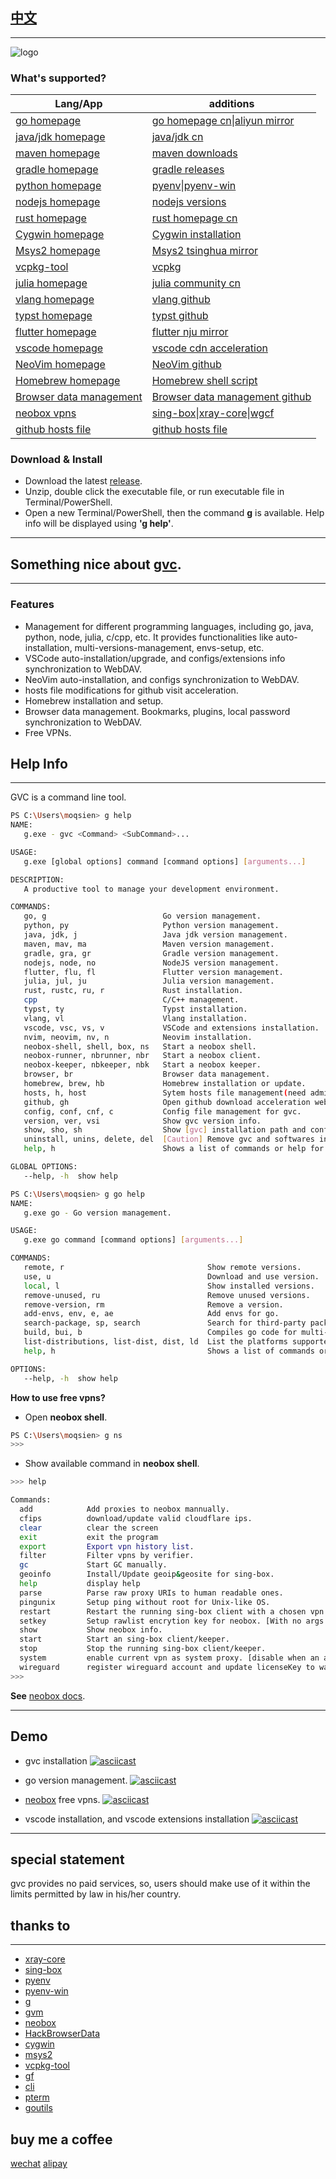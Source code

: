 ## [中文](https://github.com/moqsien/gvc/blob/main/docs/Readme_CN.md)
---------

![logo](https://github.com/moqsien/gvc/blob/main/docs/logo.png)

### What's supported?

<table>
  <thead>
    <tr>
      <th>Lang/App</th>
      <th>additions</th>
    </tr>
  </thead>
  <tbody>
    <tr>
      <td><a href="https://go.dev/">go homepage</a></td>
      <td><a href="https://golang.google.cn/">go homepage cn</a>|<a href="https://mirrors.aliyun.com/golang/">aliyun mirror</a></td>
    </tr>
    <tr>
      <td><a href="https://www.oracle.com/java/technologies/downloads/">java/jdk homepage</a></td>
      <td><a href="https://www.injdk.cn/">java/jdk cn</a></td>
    </tr>
    <tr>
      <td><a href="https://maven.apache.org/download.cgi">maven homepage</a></td>
      <td><a href="https://dlcdn.apache.org/maven/">maven downloads</a></td>
    </tr>
    <tr>
      <td><a href="https://gradle.org/install/">gradle homepage</a></td>
      <td><a href="https://gradle.org/releases/">gradle releases</a></td>
    </tr>
    <tr>
      <td><a href="https://www.python.org/downloads/">python homepage</a></td>
      <td><a href="https://github.com/pyenv/pyenv">pyenv</a>|<a href="https://github.com/pyenv-win/pyenv-win">pyenv-win</a></td>
    </tr>
    <tr>
      <td><a href="https://nodejs.org/en/download">nodejs homepage</a></td>
      <td><a href="https://nodejs.org/dist/index.json">nodejs versions</a></td>
    </tr>
    <tr>
      <td><a href="https://www.rust-lang.org/tools/install">rust homepage</a></td>
      <td><a href="https://www.rust-lang.org/zh-CN/tools/install">rust homepage cn</a></td>
    </tr>
    <tr>
      <td><a href="https://www.cygwin.com/">Cygwin homepage</a></td>
      <td><a href="https://www.cygwin.com/install.html">Cygwin installation</a></td>
    </tr>
    <tr>
      <td><a href="https://www.msys2.org/">Msys2 homepage</a></td>
      <td><a href="https://mirrors.tuna.tsinghua.edu.cn/help/msys2/">Msys2 tsinghua mirror</a></td>
    </tr>
    <tr>
      <td><a href="https://github.com/microsoft/vcpkg-tool">vcpkg-tool</a></td>
      <td><a href="https://github.com/microsoft/vcpkg">vcpkg</a></td>
    </tr>
    <tr>
      <td><a href="https://julialang.org/">julia homepage</a></td>
      <td><a href="https://cn.julialang.org/">julia community cn</a></td>
    </tr>
    <tr>
      <td><a href="https://vlang.io/">vlang homepage</a></td>
      <td><a href="https://github.com/vlang/v">vlang github</a></td>
    </tr>
    <tr>
      <td><a href="https://typst.app/docs/">typst homepage</a></td>
      <td><a href="https://github.com/typst/">typst github</a></td>
    </tr>
    <tr>
      <td><a href="https://flutter.dev/">flutter homepage</a></td>
      <td><a href="https://mirrors.nju.edu.cn/flutter/flutter_infra_release/releases/">flutter nju mirror</a></td>
    </tr>
    <tr>
      <td><a href="https://code.visualstudio.com/download">vscode homepage</a></td>
      <td><a href="https://blog.csdn.net/feinifi/article/details/127697851">vscode cdn acceleration</a></td>
    </tr>
    <tr>
      <td><a href="https://neovim.io/">NeoVim homepage</a></td>
      <td><a href="https://github.com/neovim">NeoVim github</a></td>
    </tr>
    <tr>
      <td><a href="https://brew.sh/">Homebrew homepage</a></td>
      <td><a href="https://gitee.com/moqsien/gvc/raw/master/homebrew.sh">Homebrew shell script</a></td>
    </tr>
    <tr>
      <td><a href="https://github.com/moqsien/hackbrowser">Browser data management</a></td>
      <td><a href="https://github.com/moonD4rk/HackBrowserData">Browser data management github</a></td>
    </tr>
    <tr>
      <td><a href="https://github.com/moqsien/neobox">neobox vpns</a></td>
      <td><a href="https://github.com/SagerNet/sing-box">sing-box</a>|<a href="https://github.com/XTLS/Xray-core">xray-core</a>|<a href="https://github.com/moqsien/wgcf">wgcf</a></td>
    </tr>
    <tr>
      <td><a href="https://gitlab.com/ineo6/hosts/-/raw/master/next-hosts">github hosts file</a></td>
      <td><a href="https://github.com/jianboy/github-host/raw/master/hosts">github hosts file</a></td>
    </tr>
  </tbody>
</table>

### Download & Install
- Download the latest [release](https://github.com/moqsien/gvc/releases).
- Unzip, double click the executable file, or run executable file in Terminal/PowerShell.
- Open a new Terminal/PowerShell, then the command **g** is available. Help info will be displayed using **'g help'**.

---------
## Something nice about [gvc](https://github.com/moqsien/gvc).


---------
### Features
- Management for different programming languages, including go, java, python, node, julia, c/cpp, etc. It provides functionalities like auto-installation, multi-versions-management, envs-setup, etc.
- VSCode auto-installation/upgrade, and configs/extensions info synchronization to WebDAV.
- NeoVim auto-installation, and configs synchronization to WebDAV.
- hosts file modifications for github visit acceleration.
- Homebrew installation and setup.
- Browser data management. Bookmarks, plugins, local password synchronization to WebDAV.
- Free VPNs.

## Help Info
---------
GVC is a command line tool. 
```bash
PS C:\Users\moqsien> g help
NAME:
   g.exe - gvc <Command> <SubCommand>...

USAGE:
   g.exe [global options] command [command options] [arguments...]

DESCRIPTION:
   A productive tool to manage your development environment.

COMMANDS:
   go, g                          Go version management.
   python, py                     Python version management.
   java, jdk, j                   Java jdk version management.
   maven, mav, ma                 Maven version management.
   gradle, gra, gr                Gradle version management.
   nodejs, node, no               NodeJS version management.
   flutter, flu, fl               Flutter version management.
   julia, jul, ju                 Julia version management.
   rust, rustc, ru, r             Rust installation.
   cpp                            C/C++ management.
   typst, ty                      Typst installation.
   vlang, vl                      Vlang installation.
   vscode, vsc, vs, v             VSCode and extensions installation.
   nvim, neovim, nv, n            Neovim installation.
   neobox-shell, shell, box, ns   Start a neobox shell.
   neobox-runner, nbrunner, nbr   Start a neobox client.
   neobox-keeper, nbkeeper, nbk   Start a neobox keeper.
   browser, br                    Browser data management.
   homebrew, brew, hb             Homebrew installation or update.
   hosts, h, host                 Sytem hosts file management(need admistrator or root).
   github, gh                     Open github download acceleration websites.
   config, conf, cnf, c           Config file management for gvc.
   version, ver, vsi              Show gvc version info.
   show, sho, sh                  Show [gvc] installation path and config file path.
   uninstall, unins, delete, del  [Caution] Remove gvc and softwares installed by gvc!
   help, h                        Shows a list of commands or help for one command

GLOBAL OPTIONS:
   --help, -h  show help
```

```bash
PS C:\Users\moqsien> g go help
NAME:
   g.exe go - Go version management.

USAGE:
   g.exe go command [command options] [arguments...]

COMMANDS:
   remote, r                                Show remote versions.
   use, u                                   Download and use version.
   local, l                                 Show installed versions.
   remove-unused, ru                        Remove unused versions.
   remove-version, rm                       Remove a version.
   add-envs, env, e, ae                     Add envs for go.
   search-package, sp, search               Search for third-party packages.
   build, bui, b                            Compiles go code for multi-platforms [with <-ldflags "-s -w"> builtin].
   list-distributions, list-dist, dist, ld  List the platforms supported by go compilers.
   help, h                                  Shows a list of commands or help for one command

OPTIONS:
   --help, -h  show help
```

**How to use free vpns?**
- Open **neobox shell**.
```bash
PS C:\Users\moqsien> g ns
>>>
```

- Show available command in **neobox shell**.
```bash
>>> help

Commands:
  add            Add proxies to neobox mannually.
  cfips          download/update valid cloudflare ips.
  clear          clear the screen
  exit           exit the program
  export         Export vpn history list.
  filter         Filter vpns by verifier.
  gc             Start GC manually.
  geoinfo        Install/Update geoip&geosite for sing-box.
  help           display help
  parse          Parse raw proxy URIs to human readable ones.
  pingunix       Setup ping without root for Unix-like OS.
  restart        Restart the running sing-box client with a chosen vpn. [restart vpn_index]
  setkey         Setup rawlist encrytion key for neobox. [With no args will set key to default value]
  show           Show neobox info.
  start          Start an sing-box client/keeper.
  stop           Stop the running sing-box client/keeper.
  system         enable current vpn as system proxy. [disable when an arg is provided]
  wireguard      register wireguard account and update licenseKey to warp plus [if a licenseKey is specified].
>>>
```
**See** [neobox docs](https://github.com/moqsien/neobox).

---------
## Demo
- gvc installation
[![asciicast](https://asciinema.org/a/gzILqlGMUpoNiyrfRdvnJ3eMz.svg)](https://asciinema.org/a/gzILqlGMUpoNiyrfRdvnJ3eMz)

- go version management.
[![asciicast](https://asciinema.org/a/2YY5Tk7YhJeKiccxjaWjA6mqE.svg)](https://asciinema.org/a/2YY5Tk7YhJeKiccxjaWjA6mqE)

- [neobox](https://github.com/moqsien/neobox) free vpns.
[![asciicast](https://asciinema.org/a/Wy5S9kxZU1tL68Xz8Wlj8EJjc.svg)](https://asciinema.org/a/Wy5S9kxZU1tL68Xz8Wlj8EJjc)

- vscode installation, and vscode extensions installation
[![asciicast](https://asciinema.org/a/eTecjmXlHSpVZPC14OaDQk2e3.svg)](https://asciinema.org/a/eTecjmXlHSpVZPC14OaDQk2e3)

---------
## special statement
gvc provides no paid services, so, users should make use of it within the limits permitted by law in his/her country.

## thanks to
---------
- [xray-core](https://github.com/XTLS/Xray-core)
- [sing-box](https://github.com/SagerNet/sing-box)
- [pyenv](https://github.com/pyenv/pyenv)
- [pyenv-win](https://github.com/pyenv-win/pyenv-win)
- [g](https://github.com/voidint/g)
- [gvm](https://github.com/andrewkroh/gvm)
- [neobox](https://github.com/moqsien/neobox)
- [HackBrowserData](https://github.com/moonD4rk/HackBrowserData)
- [cygwin](https://github.com/cygwin/cygwin)
- [msys2](https://github.com/orgs/msys2/repositories)
- [vcpkg-tool](https://github.com/microsoft/vcpkg-tool)
- [gf](https://github.com/gogf/gf)
- [cli](https://github.com/urfave/cli)
- [pterm](https://github.com/pterm/pterm)
- [goutils](https://github.com/moqsien/goutils)

## buy me a coffee
[wechat](https://github.com/moqsien/moqsien/blob/main/imgs/wechat.jpeg)
[alipay](https://github.com/moqsien/moqsien/blob/main/imgs/alipay.jpeg)
